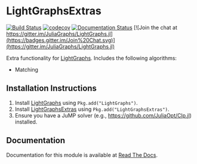 # LightGraphsExtras

[![Build Status](https://travis-ci.org/JuliaGraphs/LightGraphsExtras.jl.svg?branch=master)](https://travis-ci.org/JuliaGraphs/LightGraphsExtras.jl)
[![codecov](https://codecov.io/gh/JuliaGraphs/LightGraphsExtras.jl/branch/master/graph/badge.svg)](https://codecov.io/gh/JuliaGraphs/LightGraphsExtras.jl)
[![Documentation Status](https://readthedocs.org/projects/lightgraphsextrasjl/badge/?version=latest)](http://lightgraphsextrasjl.readthedocs.io/en/latest/?badge=latest)
[![Join the chat at https://gitter.im/JuliaGraphs/LightGraphs.jl](https://badges.gitter.im/Join%20Chat.svg)](https://gitter.im/JuliaGraphs/LightGraphs.jl)

Extra functionality for [LightGraphs](https://github.com/JuliaGraphs/LightGraphs.jl). Includes the following
algorithms:
- Matching


## Installation Instructions
1.  Install [LightGraphs](https://github.com/JuliaGraphs/LightGraphs.jl) using `Pkg.add("LightGraphs")`.
2.  Install [LightGraphsExtras](https://github.com/JuliaGraphs/LightGraphsExtras.jl) using `Pkg.add("LightGraphsExtras")`.
3.  Ensure you have a JuMP solver (e.g., https://github.com/JuliaOpt/Clp.jl) installed.

## Documentation
Documentation for this module is available at [Read The Docs](http://lightgraphsextrasjl.readthedocs.io/en/latest/?badge=latest).
